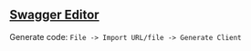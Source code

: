 ## [Swagger Editor](https://editor.swagger.io/)

Generate code: `File -> Import URL/file -> Generate Client`
